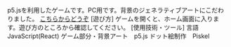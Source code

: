 p5.jsを利用したゲームです。PC用です。背景のジェネラティブアートにこだわりました。
[こちらからどうぞ](https://kome0208.github.io/generativeart_game/)
[遊び方]
ゲームを開くと、ホーム画面に入ります。遊び方のところから確認してください。
[使用技術・ツール]
言語　JavaScript(React)
ゲーム部分・背景アート　p5.js
ドット絵制作　Piskel

